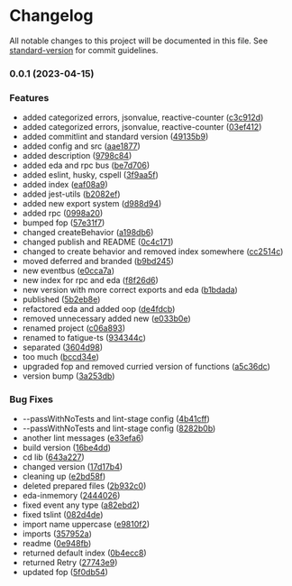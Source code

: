 # Changelog

All notable changes to this project will be documented in this file. See [standard-version](https://github.com/conventional-changelog/standard-version) for commit guidelines.

### 0.0.1 (2023-04-15)


### Features

* added categorized errors, jsonvalue, reactive-counter ([c3c912d](https://github.com/Dionid/Fatigue-ts/commit/c3c912dfc931d922a33d8e0a2e6396d5752620d6))
* added categorized errors, jsonvalue, reactive-counter ([03ef412](https://github.com/Dionid/Fatigue-ts/commit/03ef4123fe43f383efb23e8c5b18ba204b7262e1))
* added commitlint and standard version ([49135b9](https://github.com/Dionid/Fatigue-ts/commit/49135b9ff7408febf4c44bb2e95a3c0164c8d717))
* added config and src ([aae1877](https://github.com/Dionid/Fatigue-ts/commit/aae1877d17712cf9d0a6270698e4925b55cd2a8a))
* added description ([9798c84](https://github.com/Dionid/Fatigue-ts/commit/9798c8431b6715c20af594da00caad1fa73fc6a5))
* added eda and rpc bus ([be7d706](https://github.com/Dionid/Fatigue-ts/commit/be7d70688fe2b34040be7a7283e92179115722a5))
* added eslint, husky, cspell ([3f9aa5f](https://github.com/Dionid/Fatigue-ts/commit/3f9aa5f4a06b76f56ad1eb32ad5da3d6e8edd80e))
* added index ([eaf08a9](https://github.com/Dionid/Fatigue-ts/commit/eaf08a976997d15b17071d41211a55bf9e878c11))
* added jest-utils ([b2082ef](https://github.com/Dionid/Fatigue-ts/commit/b2082ef58f63b6b15e8e72e16411dfe47a4be7aa))
* added new export system ([d988d94](https://github.com/Dionid/Fatigue-ts/commit/d988d94d41c0589edfdf13e59f0167936bf94b90))
* added rpc ([0998a20](https://github.com/Dionid/Fatigue-ts/commit/0998a202d9d14909d53b29169bbea9b2acddffff))
* bumped fop ([57e31f7](https://github.com/Dionid/Fatigue-ts/commit/57e31f7052f6a235a8707183473d35682829eec3))
* changed createBehavior ([a198db6](https://github.com/Dionid/Fatigue-ts/commit/a198db6bfc83eb223f2c5808345f0d6008f90758))
* changed publish and README ([0c4c171](https://github.com/Dionid/Fatigue-ts/commit/0c4c17186bfd1f25d4c8a014982cc7eecf798e62))
* changed to create behavior and removed index somewhere ([cc2514c](https://github.com/Dionid/Fatigue-ts/commit/cc2514c0b0c60d9ad862ed0d53fe27175b3be67a))
* moved deferred and branded ([b9bd245](https://github.com/Dionid/Fatigue-ts/commit/b9bd245cefb81f86274d2a85cfccba84c8d92e6f))
* new eventbus ([e0cca7a](https://github.com/Dionid/Fatigue-ts/commit/e0cca7a1140bc7c779567c50293a0a6fb66f717e))
* new index for rpc and eda ([f8f26d6](https://github.com/Dionid/Fatigue-ts/commit/f8f26d6963174ea83f8a0d1e75032f5afb495166))
* new version with more correct exports and eda ([b1bdada](https://github.com/Dionid/Fatigue-ts/commit/b1bdada9f237b311ca9af8582dfb353bee73d6dd))
* published ([5b2eb8e](https://github.com/Dionid/Fatigue-ts/commit/5b2eb8e6d9531ceaa4e69317b251d855e60e78be))
* refactored eda and added oop ([de4fdcb](https://github.com/Dionid/Fatigue-ts/commit/de4fdcb268422a04a3dd06911832f3631768aea7))
* removed unnecessary added new ([e033b0e](https://github.com/Dionid/Fatigue-ts/commit/e033b0ee1ebd8edaaa9caec77aaf411df4a05b84))
* renamed project ([c06a893](https://github.com/Dionid/Fatigue-ts/commit/c06a89316e61748937289743197f8205a60471fa))
* renamed to fatigue-ts ([934344c](https://github.com/Dionid/Fatigue-ts/commit/934344ca90c25b142e46d21a05abbec2ffdd3814))
* separated ([3604d98](https://github.com/Dionid/Fatigue-ts/commit/3604d98e9097967af4718df86350741ccee6ee23))
* too much ([bccd34e](https://github.com/Dionid/Fatigue-ts/commit/bccd34e2911f82abd6ece378ddd244190872796d))
* upgraded fop and removed curried version of functions ([a5c36dc](https://github.com/Dionid/Fatigue-ts/commit/a5c36dc7c7e03273de672524f4b8fe649fd892d1))
* version bump ([3a253db](https://github.com/Dionid/Fatigue-ts/commit/3a253db7324f39f2fd0a447878c62b02eef5e10e))


### Bug Fixes

* --passWithNoTests and lint-stage config ([4b41cff](https://github.com/Dionid/Fatigue-ts/commit/4b41cff07b84de7165033a8373be57933b51b59c))
* --passWithNoTests and lint-stage config ([8282b0b](https://github.com/Dionid/Fatigue-ts/commit/8282b0beab7b3dcbf844ccf826863fcc03454e9c))
* another lint messages ([e33efa6](https://github.com/Dionid/Fatigue-ts/commit/e33efa612098b8d84a2236401fe11069fd68bef2))
* build version ([16be4dd](https://github.com/Dionid/Fatigue-ts/commit/16be4dd97ce8dea30520109efa6922043c8b9903))
* cd lib ([643a227](https://github.com/Dionid/Fatigue-ts/commit/643a2273253835f1734af52b13a927b443351096))
* changed version ([17d17b4](https://github.com/Dionid/Fatigue-ts/commit/17d17b41cb5bdbbabf732e1c45207171dbd8d304))
* cleaning up ([e2bd58f](https://github.com/Dionid/Fatigue-ts/commit/e2bd58fc2919de45de54ec8c98be2a2b99723357))
* deleted prepared files ([2b932c0](https://github.com/Dionid/Fatigue-ts/commit/2b932c0c6dd494cfd6cfc6c3c465694ee9d276de))
* eda-inmemory ([2444026](https://github.com/Dionid/Fatigue-ts/commit/2444026b1fb7623c45e572e34ab33404996b779a))
* fixed event any type ([a82ebd2](https://github.com/Dionid/Fatigue-ts/commit/a82ebd20739857d7d199917821b5c9ec18616507))
* fixed tslint ([082d4de](https://github.com/Dionid/Fatigue-ts/commit/082d4de466ebc6c2051e37a89789f03c6543e795))
* import name uppercase ([e9810f2](https://github.com/Dionid/Fatigue-ts/commit/e9810f2ff47ff93ca5d81d72def3b4e06b19149e))
* imports ([357952a](https://github.com/Dionid/Fatigue-ts/commit/357952adeb495dfa6cff6641957eba91caf77ba5))
* readme ([0e948fb](https://github.com/Dionid/Fatigue-ts/commit/0e948fbda1eefb91bada0e6c67b6344cacd398db))
* returned default index ([0b4ecc8](https://github.com/Dionid/Fatigue-ts/commit/0b4ecc8af9dfc9f113e1a48ce058dcccbb2e23bb))
* returned Retry ([27743e9](https://github.com/Dionid/Fatigue-ts/commit/27743e9d4ec99797069731248a5f95e7f3914340))
* updated fop ([5f0db54](https://github.com/Dionid/Fatigue-ts/commit/5f0db54d70ac439edf47107257f5a6ce73d22b1d))
